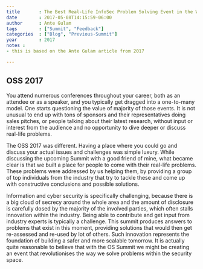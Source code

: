 ```yaml
---
title       : The Best Real-Life InfoSec Problem Solving Event in the World
date        : 2017-05-08T14:15:59-06:00
author      : Ante Gulam
tags        : ["Summit", "Feedback"]
categories  : ["Blog", "Previous-Summit"]
year		: 2017
notes :
- this is based on the Ante Gulam article from 2017

---
```


## OSS 2017

You attend numerous conferences throughout your career, both as an attendee or as a speaker, and you typically get dragged into a one-to-many model. One starts questioning the value of majority of those events. It is not unusual to end up with tons of sponsors and their representatives doing sales pitches, or people talking about their latest research, without input or interest from the audience and no opportunity to dive deeper or discuss real-life problems.

The OSS 2017 was different. Having a place where you could go and discuss your actual issues and challenges was simple luxury. While discussing the upcoming Summit with a good friend of mine, what became clear is that we built a place for people to come with their real-life problems. These problems were addressed by us helping them, by providing a group of top individuals from the industry that try to tackle these and come up with constructive conclusions and possible solutions.

Information and cyber security is specifically challenging, because there is a big cloud of secrecy around the whole area and the amount of disclosure is carefully dosed by the majority of the involved parties, which often stalls innovation within the industry. Being able to contribute and get input from industry experts is typically a challenge. This summit produces answers to problems that exist in this moment, providing solutions that would then get re-assessed and re-used by lot of others. Such innovation represents the foundation of building a safer and more scalable tomorrow. It is actually quite reasonable to believe that with the OS Summit we might be creating an event that revolutionises the way we solve problems within the security space.
